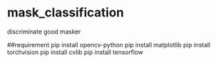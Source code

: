 # mask_classification
discriminate good masker 

##requirement
pip install opencv-python
pip install matplotlib
pip install torchvision
pip install cvlib
pip install tensorflow
